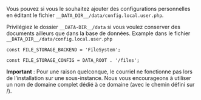 Vous pouvez si vous le souhaitez ajouter des configurations personnelles en éditant le fichier `__DATA_DIR__/data/config.local.user.php`.

Privilégiez le dossier `__DATA-DIR__/data` si vous voulez conserver des documents ailleurs que dans la base de données. Example dans le fichier `__DATA_DIR__/data/config.local.user.php`

```
const FILE_STORAGE_BACKEND = 'FileSystem';

const FILE_STORAGE_CONFIG = DATA_ROOT . '/files';
``` 

**Important** : Pour une raison quelconque, le courriel ne fonctionne pas lors de l’installation sur une sous-instance. Nous vous encourageons à utiliser un nom de domaine complet dédié à ce domaine (avec le chemin défini sur /).


